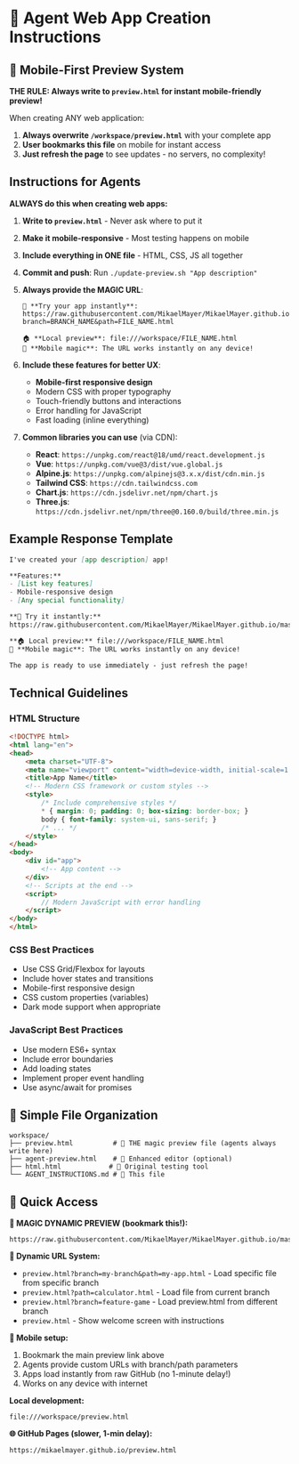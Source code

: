 # 🤖 Agent Web App Creation Instructions

## 📱 Mobile-First Preview System

**THE RULE: Always write to `preview.html` for instant mobile-friendly preview!**

When creating ANY web application:

1. **Always overwrite `/workspace/preview.html`** with your complete app
2. **User bookmarks this file** on mobile for instant access
3. **Just refresh the page** to see updates - no servers, no complexity!

## Instructions for Agents

**ALWAYS do this when creating web apps:**

1. **Write to `preview.html`** - Never ask where to put it
2. **Make it mobile-responsive** - Most testing happens on mobile
3. **Include everything in ONE file** - HTML, CSS, JS all together
4. **Commit and push**: Run `./update-preview.sh "App description"`
5. **Always provide the MAGIC URL**: 
   ```
   🚀 **Try your app instantly**: 
   https://raw.githubusercontent.com/MikaelMayer/MikaelMayer.github.io/master/preview.html?branch=BRANCH_NAME&path=FILE_NAME.html
   
   🏠 **Local preview**: file:///workspace/FILE_NAME.html
   📱 **Mobile magic**: The URL works instantly on any device!
   ```

6. **Include these features for better UX**:
   - **Mobile-first responsive design**
   - Modern CSS with proper typography  
   - Touch-friendly buttons and interactions
   - Error handling for JavaScript
   - Fast loading (inline everything)

7. **Common libraries you can use** (via CDN):
   - **React**: `https://unpkg.com/react@18/umd/react.development.js`
   - **Vue**: `https://unpkg.com/vue@3/dist/vue.global.js`
   - **Alpine.js**: `https://unpkg.com/alpinejs@3.x.x/dist/cdn.min.js`
   - **Tailwind CSS**: `https://cdn.tailwindcss.com`
   - **Chart.js**: `https://cdn.jsdelivr.net/npm/chart.js`
   - **Three.js**: `https://cdn.jsdelivr.net/npm/three@0.160.0/build/three.min.js`

## Example Response Template

```markdown
I've created your [app description] app! 

**Features:**
- [List key features]
- Mobile-responsive design
- [Any special functionality]

**🚀 Try it instantly:**
https://raw.githubusercontent.com/MikaelMayer/MikaelMayer.github.io/master/preview.html?branch=BRANCH_NAME&path=FILE_NAME.html

**🏠 Local preview:** file:///workspace/FILE_NAME.html
📱 **Mobile magic**: The URL works instantly on any device!

The app is ready to use immediately - just refresh the page!
```

## Technical Guidelines

### HTML Structure
```html
<!DOCTYPE html>
<html lang="en">
<head>
    <meta charset="UTF-8">
    <meta name="viewport" content="width=device-width, initial-scale=1.0">
    <title>App Name</title>
    <!-- Modern CSS framework or custom styles -->
    <style>
        /* Include comprehensive styles */
        * { margin: 0; padding: 0; box-sizing: border-box; }
        body { font-family: system-ui, sans-serif; }
        /* ... */
    </style>
</head>
<body>
    <div id="app">
        <!-- App content -->
    </div>
    <!-- Scripts at the end -->
    <script>
        // Modern JavaScript with error handling
    </script>
</body>
</html>
```

### CSS Best Practices
- Use CSS Grid/Flexbox for layouts
- Include hover states and transitions
- Mobile-first responsive design
- CSS custom properties (variables)
- Dark mode support when appropriate

### JavaScript Best Practices
- Use modern ES6+ syntax
- Include error boundaries
- Add loading states
- Implement proper event handling
- Use async/await for promises

## 📁 Simple File Organization

```
workspace/
├── preview.html          # 🎯 THE magic preview file (agents always write here)
├── agent-preview.html    # 🔧 Enhanced editor (optional)
├── html.html            # 🧪 Original testing tool
└── AGENT_INSTRUCTIONS.md # 📖 This file
```

## 🔗 Quick Access

**🚀 MAGIC DYNAMIC PREVIEW (bookmark this!):**
```
https://raw.githubusercontent.com/MikaelMayer/MikaelMayer.github.io/master/preview.html
```

**🎯 Dynamic URL System:**
- `preview.html?branch=my-branch&path=my-app.html` - Load specific file from specific branch
- `preview.html?path=calculator.html` - Load file from current branch
- `preview.html?branch=feature-game` - Load preview.html from different branch
- `preview.html` - Show welcome screen with instructions

**📱 Mobile setup:**
1. Bookmark the main preview link above
2. Agents provide custom URLs with branch/path parameters
3. Apps load instantly from raw GitHub (no 1-minute delay!)
4. Works on any device with internet

**Local development:**
```
file:///workspace/preview.html
```

**🌐 GitHub Pages (slower, 1-min delay):**
```
https://mikaelmayer.github.io/preview.html
```